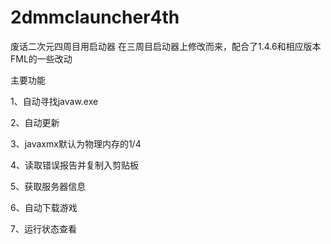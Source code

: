 ﻿2dmmclauncher4th
=============

废话二次元四周目用启动器
在三周目启动器上修改而来，配合了1.4.6和相应版本FML的一些改动

主要功能

1、自动寻找javaw.exe

2、自动更新

3、javaxmx默认为物理内存的1/4

4、读取错误报告并复制入剪贴板

5、获取服务器信息

6、自动下载游戏

7、运行状态查看

